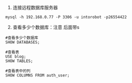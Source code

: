 1. 连接远程数据库服务器

  `mysql -h 192.168.0.77 -P 3306 -u intorobot -p26554422`

2. 查看多少个数据库：注意 后面带s

  ```
  #查看多少个数据库
  SHOW DATABASES;
  ```

  ```
  #查看表
  USE blog;
  SHOW TABLES;
  ```

  ```
  #查看表中的列
  SHOW COLUMNS FROM auth_user;
  ```


